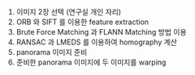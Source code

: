 1. 이미지 2장 선택 (연구실 개인 자리)
2. ORB 와 SIFT 를 이용한 feature extraction
3. Brute Force Matching 과 FLANN Matching 방법 이용
4. RANSAC 과 LMEDS 를 이용하여 homography 계산
5. panorama 이미지 준비
6. 준비한 panorama 이미지에 두 이미지를 warping
